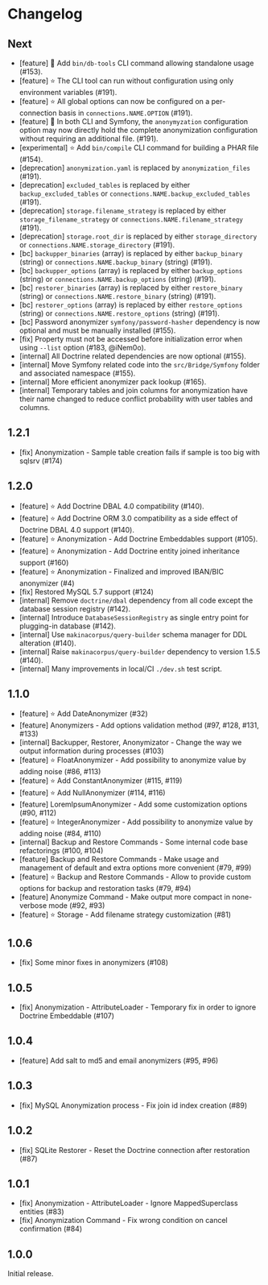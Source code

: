 # Changelog

## Next

* [feature] 🌟 Add `bin/db-tools` CLI command allowing standalone usage (#153).
* [feature] ⭐️ The CLI tool can run without configuration using only environment variables (#191).
* [feature] ⭐️ All global options can now be configured on a per-connection basis in `connections.NAME.OPTION` (#191).
* [feature] 🌟 In both CLI and Symfony, the `anonymyzation` configuration option may now directly hold the complete anonymization configuration without requiring an additional file. (#191).
* [experimental] ⭐️ Add `bin/compile` CLI command for building a PHAR file (#154).
* [deprecation] `anonymization.yaml` is replaced by `anonymization_files` (#191).
* [deprecation] `excluded_tables` is replaced by either `backup_excluded_tables` or `connections.NAME.backup_excluded_tables` (#191).
* [deprecation] `storage.filename_strategy` is replaced by either `storage_filename_strategy` or `connections.NAME.filename_strategy` (#191).
* [deprecation] `storage.root_dir` is replaced by either `storage_directory` or `connections.NAME.storage_directory` (#191).
* [bc] `backupper_binaries` (array) is replaced by either `backup_binary` (string) or `connections.NAME.backup_binary` (string) (#191).
* [bc] `backupper_options` (array) is replaced by either `backup_options` (string) or `connections.NAME.backup_options` (string) (#191).
* [bc] `restorer_binaries` (array) is replaced by either `restore_binary` (string) or `connections.NAME.restore_binary` (string) (#191).
* [bc] `restorer_options` (array) is replaced by either `restore_options` (string) or `connections.NAME.restore_options` (string) (#191).
* [bc] Password anonymizer `symfony/password-hasher` dependency is now optional and must be manually installed (#155).
* [fix] Property must not be accessed before initialization error when using `--list` option (#183, @iNem0o).
* [internal] All Doctrine related dependencies are now optional (#155).
* [internal] Move Symfony related code into the `src/Bridge/Symfony` folder and associated namespace (#155).
* [internal] More efficient anonymizer pack lookup (#165).
* [internal] Temporary tables and join columns for anonymization have their name changed to reduce conflict probability with user tables and columns.

## 1.2.1

* [fix] Anonymization - Sample table creation fails if sample is too big with sqlsrv (#174)

## 1.2.0

* [feature] ⭐️ Add Doctrine DBAL 4.0 compatibility (#140).
* [feature] ⭐️ Add Doctrine ORM 3.0 compatibility as a side effect of Doctrine DBAL 4.0 support (#140).
* [feature] ⭐️ Anonymization - Add Doctrine Embeddables support (#105).
* [feature] ⭐️ Anonymization - Add Doctrine entity joined inheritance support (#160)
* [feature] ⭐️ Anonymization - Finalized and improved IBAN/BIC anonymizer (#4)
* [fix] Restored MySQL 5.7 support (#124)
* [internal] Remove `doctrine/dbal` dependency from all code except the database session registry (#142).
* [internal] Introduce `DatabaseSessionRegistry` as single entry point for plugging-in database (#142).
* [internal] Use `makinacorpus/query-builder` schema manager for DDL alteration (#140).
* [internal] Raise `makinacorpus/query-builder` dependency to version 1.5.5 (#140).
* [internal] Many improvements in local/CI `./dev.sh` test script.

## 1.1.0

* [feature] ⭐️ Add DateAnonymizer (#32)
* [feature] Anonymizers - Add options validation method (#97, #128, #131, #133)
* [internal] Backupper, Restorer, Anonymizator - Change the way we output information during processes (#103)
* [feature] ⭐️ FloatAnonymizer - Add possibility to anonymize value by adding noise (#86, #113)
* [feature] ⭐️ Add ConstantAnonymizer (#115, #119)
* [feature] ⭐️ Add NullAnonymizer (#114, #116)
* [feature] LoremIpsumAnonymizer - Add some customization options (#90, #112)
* [feature] ⭐️ IntegerAnonymizer - Add possibility to anonymize value by adding noise (#84, #110)
* [internal] Backup and Restore Commands - Some internal code base refactorings (#100, #104)
* [feature] Backup and Restore Commands - Make usage and management of default and extra options more convenient (#79, #99)
* [feature] ⭐️ Backup and Restore Commands - Allow to provide custom options for backup and restoration tasks (#79, #94)
* [feature] Anonymize Command - Make output more compact in none-verbose mode (#92, #93)
* [feature] ⭐️ Storage - Add filename strategy customization (#81)

## 1.0.6

* [fix] Some minor fixes in anonymizers (#108)

## 1.0.5

* [fix] Anonymization - AttributeLoader - Temporary fix in order to ignore Doctrine Embeddable (#107)

## 1.0.4

* [feature] Add salt to md5 and email anonymizers (#95, #96)

## 1.0.3

* [fix] MySQL Anonymization process - Fix join id index creation (#89)

## 1.0.2

* [fix] SQLite Restorer - Reset the Doctrine connection after restoration (#87)

## 1.0.1

* [fix] Anonymization - AttributeLoader - Ignore MappedSuperclass entities (#83)
* [fix] Anonymization Command - Fix wrong condition on cancel confirmation (#84)

## 1.0.0

Initial release.
